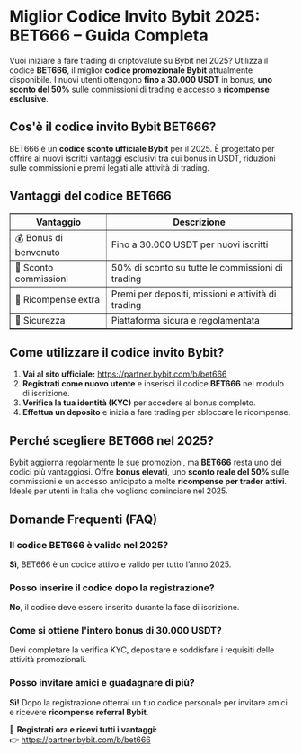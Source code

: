 <h1>Miglior Codice Invito Bybit 2025: BET666 – Guida Completa</h1>

<p>Vuoi iniziare a fare trading di criptovalute su Bybit nel 2025? Utilizza il codice <strong>BET666</strong>, il miglior <strong>codice promozionale Bybit</strong> attualmente disponibile. I nuovi utenti ottengono <strong>fino a 30.000 USDT</strong> in bonus, <strong>uno sconto del 50%</strong> sulle commissioni di trading e accesso a <strong>ricompense esclusive</strong>.</p>

<h2>Cos'è il codice invito Bybit BET666?</h2>
<p>BET666 è un <strong>codice sconto ufficiale Bybit</strong> per il 2025. È progettato per offrire ai nuovi iscritti vantaggi esclusivi tra cui bonus in USDT, riduzioni sulle commissioni e premi legati alle attività di trading.</p>

<h2>Vantaggi del codice BET666</h2>
<table border="1" cellpadding="8" cellspacing="0">
<thead>
<tr>
<th>Vantaggio</th>
<th>Descrizione</th>
</tr>
</thead>
<tbody>
<tr>
<td>💰 Bonus di benvenuto</td>
<td>Fino a 30.000 USDT per nuovi iscritti</td>
</tr>
<tr>
<td>💸 Sconto commissioni</td>
<td>50% di sconto su tutte le commissioni di trading</td>
</tr>
<tr>
<td>🎁 Ricompense extra</td>
<td>Premi per depositi, missioni e attività di trading</td>
</tr>
<tr>
<td>🔐 Sicurezza</td>
<td>Piattaforma sicura e regolamentata</td>
</tr>
</tbody>
</table>

<h2>Come utilizzare il codice invito Bybit?</h2>
<ol>
<li><strong>Vai al sito ufficiale:</strong> <a href="https://partner.bybit.com/b/bet666" target="_blank">https://partner.bybit.com/b/bet666</a></li>
<li><strong>Registrati come nuovo utente</strong> e inserisci il codice <strong>BET666</strong> nel modulo di iscrizione.</li>
<li><strong>Verifica la tua identità (KYC)</strong> per accedere al bonus completo.</li>
<li><strong>Effettua un deposito</strong> e inizia a fare trading per sbloccare le ricompense.</li>
</ol>

<h2>Perché scegliere BET666 nel 2025?</h2>
<p>Bybit aggiorna regolarmente le sue promozioni, ma <strong>BET666</strong> resta uno dei codici più vantaggiosi. Offre <strong>bonus elevati</strong>, uno <strong>sconto reale del 50%</strong> sulle commissioni e un accesso anticipato a molte <strong>ricompense per trader attivi</strong>. Ideale per utenti in Italia che vogliono cominciare nel 2025.</p>

<h2>Domande Frequenti (FAQ)</h2>
<h3>Il codice BET666 è valido nel 2025?</h3>
<p><strong>Sì</strong>, BET666 è un codice attivo e valido per tutto l’anno 2025.</p>

<h3>Posso inserire il codice dopo la registrazione?</h3>
<p><strong>No</strong>, il codice deve essere inserito durante la fase di iscrizione.</p>

<h3>Come si ottiene l'intero bonus di 30.000 USDT?</h3>
<p>Devi completare la verifica KYC, depositare e soddisfare i requisiti delle attività promozionali.</p>

<h3>Posso invitare amici e guadagnare di più?</h3>
<p><strong>Sì!</strong> Dopo la registrazione otterrai un tuo codice personale per invitare amici e ricevere <strong>ricompense referral Bybit</strong>.</p>

<p>🚀 <strong>Registrati ora e ricevi tutti i vantaggi:</strong><br>
👉 <a href="https://partner.bybit.com/b/bet666" target="_blank">https://partner.bybit.com/b/bet666</a></p>

<!-- SCHEMA.ORG JSON-LD SCRIPTS -->
<script type="application/ld+json">
{
  "@context": "https://schema.org",
  "@type": "Article",
  "headline": "Miglior Codice Invito Bybit 2025: BET666 – Guida Completa",
  "description": "Ottieni fino a 30.000 USDT di bonus e uno sconto del 50% sulle commissioni di trading con il codice BET666. Registrati ora nel 2025.",
  "datePublished": "2025-05-21",
  "author": {
    "@type": "Person",
    "name": "Team Italia Bybit"
  },
  "publisher": {
    "@type": "Organization",
    "name": "Bybit",
    "logo": {
      "@type": "ImageObject",
      "url": "https://www.bybit.com/favicon.ico"
    }
  },
  "mainEntityOfPage": {
    "@type": "WebPage",
    "@id": "https://partner.bybit.com/b/bet666"
  }
}
</script>

<script type="application/ld+json">
{
  "@context": "https://schema.org",
  "@type": "FAQPage",
  "mainEntity": [
    {
      "@type": "Question",
      "name": "Il codice BET666 è valido nel 2025?",
      "acceptedAnswer": {
        "@type": "Answer",
        "text": "Sì, il codice invito BET666 è attivo e valido per tutto il 2025."
      }
    },
    {
      "@type": "Question",
      "name": "Posso inserire il codice dopo l’iscrizione?",
      "acceptedAnswer": {
        "@type": "Answer",
        "text": "No, il codice va inserito durante la fase di registrazione."
      }
    },
    {
      "@type": "Question",
      "name": "Come ottengo il bonus completo di 30.000 USDT?",
      "acceptedAnswer": {
        "@type": "Answer",
        "text": "È necessario verificare l’account (KYC), depositare fondi e completare le attività previste dalla promozione."
      }
    },
    {
      "@type": "Question",
      "name": "Posso invitare amici e guadagnare altri bonus?",
      "acceptedAnswer": {
        "@type": "Answer",
        "text": "Sì, dopo la registrazione potrai invitare amici con il tuo link personale e ottenere ricompense aggiuntive."
      }
    }
  ]
}
</script>

<script type="application/ld+json">
{
  "@context": "https://schema.org",
  "@type": "Offer",
  "name": "Codice Invito Bybit BET666",
  "url": "https://partner.bybit.com/b/bet666",
  "priceCurrency": "USDT",
  "price": "0.00",
  "category": "Bonus Criptovalute",
  "eligibleCustomerType": "Nuovi utenti",
  "description": "Codice sconto Bybit BET666 con il 50% di sconto sulle commissioni di trading e fino a 30.000 USDT di bonus.",
  "validFrom": "2025-01-01",
  "validThrough": "2025-12-31"
}
</script>

</body>
</html>
